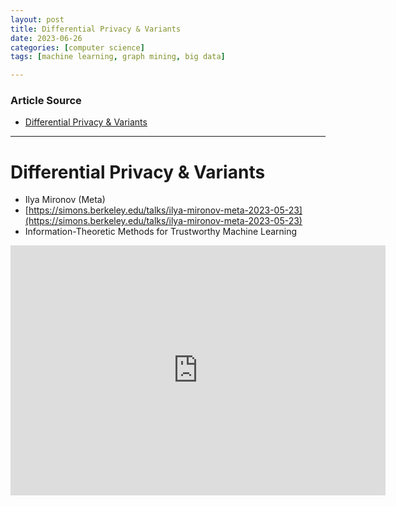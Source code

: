 ```yaml
---
layout: post
title: Differential Privacy & Variants  
date: 2023-06-26
categories: [computer science]
tags: [machine learning, graph mining, big data]

---
```


### Article Source

* [Differential Privacy & Variants](https://www.youtube.com/watch?v=a_jMRyt4hx8)


---

# Differential Privacy & Variants

* Ilya Mironov (Meta)
* [https://simons.berkeley.edu/talks/ilya-mironov-meta-2023-05-23](https://simons.berkeley.edu/talks/ilya-mironov-meta-2023-05-23)
* Information-Theoretic Methods for Trustworthy Machine Learning


<iframe width="600" height="400" src="https://www.youtube.com/embed/a_jMRyt4hx8" title="YouTube video player" frameborder="0" allow="accelerometer; autoplay; clipboard-write; encrypted-media; gyroscope; picture-in-picture; web-share" allowfullscreen></iframe>
